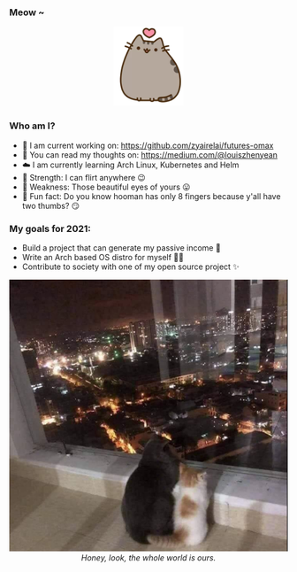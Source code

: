 ### Meow ~

<p align="center">
  <img src="kitten.png">
</p>

### Who am I?
- 🤖 I am current working on: https://github.com/zyairelai/futures-omax
- 🦄 You can read my thoughts on: https://medium.com/@louiszhenyean 
- ☁️ I am currently learning Arch Linux, Kubernetes and Helm 
- 💪 Strength: I can flirt anywhere 😉
- 🥺 Weakness: Those beautiful eyes of yours 😛
- 🤔 Fun fact: Do you know hooman has only 8 fingers because y'all have two thumbs? 😏

### My goals for 2021:
- Build a project that can generate my passive income 🚀
- Write an Arch based OS distro for myself 👨‍💻
- Contribute to society with one of my open source project ✨

<p align="center">
  <img src="conquer.png">
  <br>
  <em>Honey, look, the whole world is ours.</em>
</p>
